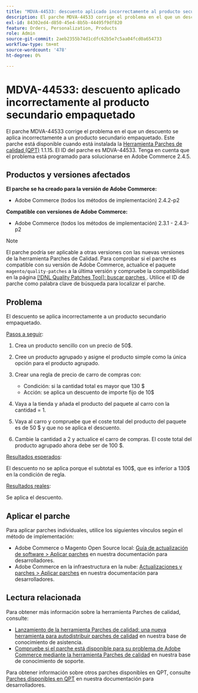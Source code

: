 ```yaml
---
title: "MDVA-44533: descuento aplicado incorrectamente al producto secundario empaquetado"
description: El parche MDVA-44533 corrige el problema en el que un descuento se aplica incorrectamente a un producto secundario empaquetado. Este parche está disponible cuando está instalada la [Quality Patches Tool (QPT)](/help/announcements/adobe-commerce-announcements/magento-quality-patches-released-new-tool-to-self-serve-quality-patches.md) 1.1.15. El ID del parche es MDVA-44533. Tenga en cuenta que el problema está programado para solucionarse en Adobe Commerce 2.4.5.
exl-id: 84302ed4-d850-45e4-8b5b-44495f9df820
feature: Orders, Personalization, Products
role: Admin
source-git-commit: 2aeb2355b74d1cdfc62b5e7c5aa04fcd0a654733
workflow-type: tm+mt
source-wordcount: '478'
ht-degree: 0%

---
```


# MDVA-44533: descuento aplicado incorrectamente al producto secundario empaquetado

El parche MDVA-44533 corrige el problema en el que un descuento se aplica incorrectamente a un producto secundario empaquetado. Este parche está disponible cuando está instalada la [Herramienta Parches de calidad (QPT)](/help/announcements/adobe-commerce-announcements/magento-quality-patches-released-new-tool-to-self-serve-quality-patches.md) 1.1.15. El ID del parche es MDVA-44533. Tenga en cuenta que el problema está programado para solucionarse en Adobe Commerce 2.4.5.

## Productos y versiones afectados

**El parche se ha creado para la versión de Adobe Commerce:**

* Adobe Commerce (todos los métodos de implementación) 2.4.2-p2

**Compatible con versiones de Adobe Commerce:**

* Adobe Commerce (todos los métodos de implementación) 2.3.1 - 2.4.3-p2

>[!NOTE]
>
>El parche podría ser aplicable a otras versiones con las nuevas versiones de la herramienta Parches de Calidad. Para comprobar si el parche es compatible con su versión de Adobe Commerce, actualice el paquete `magento/quality-patches` a la última versión y compruebe la compatibilidad en la página [[!DNL Quality Patches Tool]: buscar parches ](https://experienceleague.adobe.com/tools/commerce-quality-patches/index.html). Utilice el ID de parche como palabra clave de búsqueda para localizar el parche.

## Problema

El descuento se aplica incorrectamente a un producto secundario empaquetado.

<u>Pasos a seguir</u>:

1. Crea un producto sencillo con un precio de 50$.
1. Cree un producto agrupado y asigne el producto simple como la única opción para el producto agrupado.
1. Crear una regla de precio de carro de compras con:

   * Condición: si la cantidad total es mayor que 130 $
   * Acción: se aplica un descuento de importe fijo de 10$

1. Vaya a la tienda y añada el producto del paquete al carro con la cantidad = 1.
1. Vaya al carro y compruebe que el coste total del producto del paquete es de 50 $ y que no se aplica el descuento.
1. Cambie la cantidad a 2 y actualice el carro de compras. El coste total del producto agrupado ahora debe ser de 100 $.

<u>Resultados esperados</u>:

El descuento no se aplica porque el subtotal es 100\$, que es inferior a 130\$ en la condición de regla.

<u>Resultados reales</u>:

Se aplica el descuento.

## Aplicar el parche

Para aplicar parches individuales, utilice los siguientes vínculos según el método de implementación:

* Adobe Commerce o Magento Open Source local: [Guía de actualización de software > Aplicar parches](https://experienceleague.adobe.com/en/docs/commerce-operations/tools/quality-patches-tool/usage) en nuestra documentación para desarrolladores.
* Adobe Commerce en la infraestructura en la nube: [Actualizaciones y parches > Aplicar parches](https://experienceleague.adobe.com/en/docs/commerce-cloud-service/user-guide/develop/upgrade/apply-patches) en nuestra documentación para desarrolladores.

## Lectura relacionada

Para obtener más información sobre la herramienta Parches de calidad, consulte:

* [Lanzamiento de la herramienta Parches de calidad: una nueva herramienta para autodistribuir parches de calidad](/help/announcements/adobe-commerce-announcements/magento-quality-patches-released-new-tool-to-self-serve-quality-patches.md) en nuestra base de conocimiento de asistencia.
* [Compruebe si el parche está disponible para su problema de Adobe Commerce mediante la herramienta Parches de calidad](/help/support-tools/patches-available-in-qpt-tool/check-patch-for-magento-issue-with-magento-quality-patches.md) en nuestra base de conocimiento de soporte.

Para obtener información sobre otros parches disponibles en QPT, consulte [Parches disponibles en QPT](https://experienceleague.adobe.com/tools/commerce-quality-patches/index.html) en nuestra documentación para desarrolladores.
